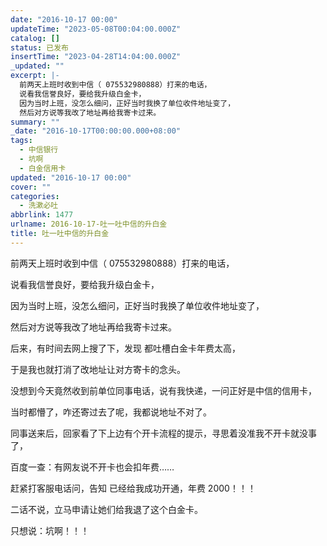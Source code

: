 ```yaml
---
date: "2016-10-17 00:00"
updateTime: "2023-05-08T00:04:00.000Z"
catalog: []
status: 已发布
insertTime: "2023-04-28T14:04:00.000Z"
_updated: ""
excerpt: |-
  前两天上班时收到中信（ 075532980888）打来的电话，
  说看我信誉良好，要给我升级白金卡，
  因为当时上班，没怎么细问，正好当时我换了单位收件地址变了，
  然后对方说等我改了地址再给我寄卡过来。
summary: ""
_date: "2016-10-17T00:00:00.000+08:00"
tags:
  - 中信银行
  - 坑啊
  - 白金信用卡
updated: "2016-10-17 00:00"
cover: ""
categories:
  - 洗漱必吐
abbrlink: 1477
urlname: 2016-10-17-吐一吐中信的升白金
title: 吐一吐中信的升白金
---
```


前两天上班时收到中信（ 075532980888）打来的电话，

说看我信誉良好，要给我升级白金卡，

因为当时上班，没怎么细问，正好当时我换了单位收件地址变了，

然后对方说等我改了地址再给我寄卡过来。

后来，有时间去网上搜了下，发现 都吐槽白金卡年费太高，

于是我也就打消了改地址让对方寄卡的念头。

没想到今天竟然收到前单位同事电话，说有我快递，一问正好是中信的信用卡，

当时都懵了，咋还寄过去了呢，我都说地址不对了。

同事送来后，回家看了下上边有个开卡流程的提示，寻思着没准我不开卡就没事了，

百度一查：有网友说不开卡也会扣年费……

赶紧打客服电话问，告知 已经给我成功开通，年费 2000！！！

二话不说，立马申请让她们给我退了这个白金卡。

只想说：坑啊！！！
